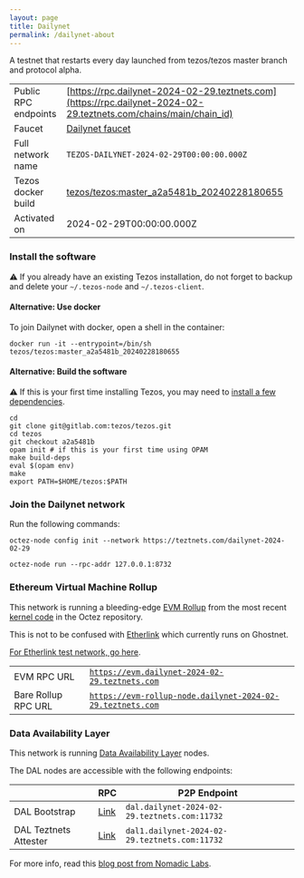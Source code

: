 ```yaml
---
layout: page
title: Dailynet
permalink: /dailynet-about
---
```


A testnet that restarts every day launched from tezos/tezos master branch and protocol alpha.

| | |
|-------|---------------------|
| Public RPC endpoints | [https://rpc.dailynet-2024-02-29.teztnets.com](https://rpc.dailynet-2024-02-29.teztnets.com/chains/main/chain_id)<br/> |
| Faucet | [Dailynet faucet](https://faucet.dailynet-2024-02-29.teztnets.com) |
| Full network name | `TEZOS-DAILYNET-2024-02-29T00:00:00.000Z` |
| Tezos docker build | [tezos/tezos:master_a2a5481b_20240228180655](https://hub.docker.com/r/tezos/tezos/tags?page=1&ordering=last_updated&name=master_a2a5481b_20240228180655) |
| Activated on | 2024-02-29T00:00:00.000Z |





### Install the software

⚠️  If you already have an existing Tezos installation, do not forget to backup and delete your `~/.tezos-node` and `~/.tezos-client`.



#### Alternative: Use docker

To join Dailynet with docker, open a shell in the container:

```
docker run -it --entrypoint=/bin/sh tezos/tezos:master_a2a5481b_20240228180655
```

#### Alternative: Build the software

⚠️  If this is your first time installing Tezos, you may need to [install a few dependencies](https://tezos.gitlab.io/introduction/howtoget.html#setting-up-the-development-environment-from-scratch).

```
cd
git clone git@gitlab.com:tezos/tezos.git
cd tezos
git checkout a2a5481b
opam init # if this is your first time using OPAM
make build-deps
eval $(opam env)
make
export PATH=$HOME/tezos:$PATH
```

### Join the Dailynet network

Run the following commands:

```
octez-node config init --network https://teztnets.com/dailynet-2024-02-29

octez-node run --rpc-addr 127.0.0.1:8732
```


### Ethereum Virtual Machine Rollup

This network is running a bleeding-edge [EVM Rollup](https://docs.etherlink.com/welcome/what-is-etherlink) from the most recent [kernel code](https://gitlab.com/tezos/tezos/-/tree/master/etherlink) in the Octez repository.

This is not to be confused with [Etherlink](https://docs.etherlink.com/get-started/connect-your-wallet-to-etherlink) which currently runs on Ghostnet.

[For Etherlink test network, go here](https://docs.etherlink.com/get-started/connect-your-wallet-to-etherlink).

| | |
|-------|---------------------|
| EVM RPC URL | [`https://evm.dailynet-2024-02-29.teztnets.com`](https://evm.dailynet-2024-02-29.teztnets.com) |
| Bare Rollup RPC URL | [`https://evm-rollup-node.dailynet-2024-02-29.teztnets.com`](https://evm-rollup-node.dailynet-2024-02-29.teztnets.com/global/block/head) |




### Data Availability Layer

This network is running [Data Availability Layer](https://tezos.gitlab.io/shell/dal.html) nodes.


The DAL nodes are accessible with the following endpoints:

| | RPC | P2P Endpoint |
|------------|---------|--------------|
| DAL Bootstrap | [Link](https://dal-bootstrap-rpc.dailynet-2024-02-29.teztnets.com/p2p/gossipsub/scores) | `dal.dailynet-2024-02-29.teztnets.com:11732` |
| DAL Teztnets Attester | [Link](https://dal-attester-rpc.dailynet-2024-02-29.teztnets.com/p2p/gossipsub/scores) | `dal1.dailynet-2024-02-29.teztnets.com:11732` |


For more info, read this [blog post from Nomadic Labs](https://research-development.nomadic-labs.com/data-availability-layer-tezos.html).



